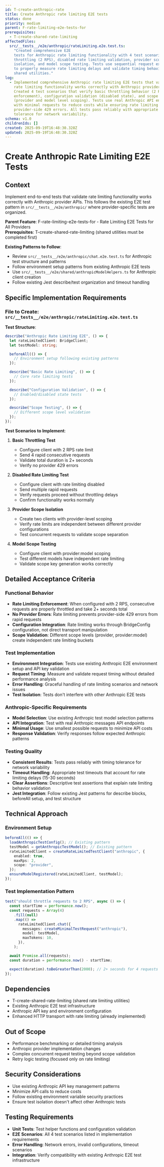 ```yaml
---
id: T-create-anthropic-rate
title: Create Anthropic rate limiting E2E tests
status: done
priority: medium
parent: F-rate-limiting-e2e-tests-for
prerequisites:
  - T-create-shared-rate-limiting
affectedFiles:
  src/__tests__/e2e/anthropic/rateLimiting.e2e.test.ts:
    "Created comprehensive E2E
    tests for Anthropic rate limiting functionality with 4 test scenarios: basic
    throttling (2 RPS), disabled rate limiting validation, provider scope
    isolation, and model scope testing. Tests use sequential request execution
    to properly measure rate limiting delays and validate timing behavior using
    shared utilities."
log:
  - Implemented comprehensive Anthropic rate limiting E2E tests that validate
    rate limiting functionality works correctly with Anthropic provider APIs.
    Created 4 test scenarios that verify basic throttling behavior (2 RPS
    enforcement), configuration validation (disabled state), and scope isolation
    (provider and model level scoping). Tests use real Anthropic API endpoints
    with minimal requests to reduce costs while ensuring rate limiting prevents
    provider-side 429 errors. All tests pass reliably with appropriate timing
    tolerance for network variability.
schema: v1.0
childrenIds: []
created: 2025-09-19T16:48:30.328Z
updated: 2025-09-19T16:48:30.328Z
---
```


# Create Anthropic Rate Limiting E2E Tests

## Context

Implement end-to-end tests that validate rate limiting functionality works correctly with Anthropic provider APIs. This follows the existing E2E test pattern in `src/__tests__/e2e/anthropic/` where provider-specific tests are organized.

**Parent Feature**: F-rate-limiting-e2e-tests-for - Rate Limiting E2E Tests for All Providers  
**Prerequisites**: T-create-shared-rate-limiting (shared utilities must be completed first)

**Existing Patterns to Follow**:

- Review `src/__tests__/e2e/anthropic/chat.e2e.test.ts` for Anthropic test structure and patterns
- Follow environment setup patterns from existing Anthropic E2E tests
- Use `src/__tests__/e2e/shared/anthropicModelHelpers.ts` for Anthropic client creation
- Follow existing Jest describe/test organization and timeout handling

## Specific Implementation Requirements

### File to Create: `src/__tests__/e2e/anthropic/rateLimiting.e2e.test.ts`

**Test Structure**:

```typescript
describe("Anthropic Rate Limiting E2E", () => {
  let rateLimitedClient: BridgeClient;
  let testModel: string;

  beforeAll(() => {
    // Environment setup following existing patterns
  });

  describe("Basic Rate Limiting", () => {
    // Core rate limiting tests
  });

  describe("Configuration Validation", () => {
    // Enabled/disabled state tests
  });

  describe("Scope Testing", () => {
    // Different scope level validation
  });
});
```

**Test Scenarios to Implement**:

1. **Basic Throttling Test**
   - Configure client with 2 RPS rate limit
   - Send 4 rapid consecutive requests
   - Validate total duration is 2+ seconds
   - Verify no provider 429 errors

2. **Disabled Rate Limiting Test**
   - Configure client with rate limiting disabled
   - Send multiple rapid requests
   - Verify requests proceed without throttling delays
   - Confirm functionality works normally

3. **Provider Scope Isolation**
   - Create two clients with provider-level scoping
   - Verify rate limits are independent between different provider configurations
   - Test concurrent requests to validate scope separation

4. **Model Scope Testing**
   - Configure client with provider:model scoping
   - Test different models have independent rate limiting
   - Validate scope key generation works correctly

## Detailed Acceptance Criteria

### Functional Behavior

- **Rate Limiting Enforcement**: When configured with 2 RPS, consecutive requests are properly throttled and take 2+ seconds total
- **No Provider Errors**: Rate limiting prevents provider-side 429 errors from rapid requests
- **Configuration Integration**: Rate limiting works through BridgeConfig configuration, not direct transport manipulation
- **Scope Validation**: Different scope levels (provider, provider:model) create independent rate limiting buckets

### Test Implementation

- **Environment Integration**: Tests use existing Anthropic E2E environment setup and API key validation
- **Request Timing**: Measure and validate request timing without detailed performance analysis
- **Error Handling**: Graceful handling of rate limiting scenarios and network issues
- **Test Isolation**: Tests don't interfere with other Anthropic E2E tests

### Anthropic-Specific Requirements

- **Model Selection**: Use existing Anthropic test model selection patterns
- **API Integration**: Test with real Anthropic messages API endpoints
- **Minimal Usage**: Use smallest possible requests to minimize API costs
- **Response Validation**: Verify responses follow expected Anthropic patterns

### Testing Quality

- **Consistent Results**: Tests pass reliably with timing tolerance for network variability
- **Timeout Handling**: Appropriate test timeouts that account for rate limiting delays (15-30 seconds)
- **Clear Assertions**: Descriptive test assertions that explain rate limiting behavior validation
- **Jest Integration**: Follow existing Jest patterns for describe blocks, beforeAll setup, and test structure

## Technical Approach

### Environment Setup

```typescript
beforeAll(() => {
  loadAnthropicTestConfig(); // Existing pattern
  testModel = getAnthropicTestModel(); // Existing pattern
  rateLimitedClient = createRateLimitedTestClient("anthropic", {
    enabled: true,
    maxRps: 2,
    scope: "provider",
  });
  ensureModelRegistered(rateLimitedClient, testModel);
});
```

### Test Implementation Pattern

```typescript
test("should throttle requests to 2 RPS", async () => {
  const startTime = performance.now();
  const requests = Array(4)
    .fill(null)
    .map(() =>
      rateLimitedClient.chat({
        messages: createMinimalTestRequest("anthropic"),
        model: testModel,
        maxTokens: 10,
      }),
    );

  await Promise.all(requests);
  const duration = performance.now() - startTime;

  expect(duration).toBeGreaterThan(2000); // 2+ seconds for 4 requests at 2 RPS
});
```

## Dependencies

- T-create-shared-rate-limiting (shared rate limiting utilities)
- Existing Anthropic E2E test infrastructure
- Anthropic API key and environment configuration
- Enhanced HTTP transport with rate limiting (already implemented)

## Out of Scope

- Performance benchmarking or detailed timing analysis
- Anthropic provider implementation changes
- Complex concurrent request testing beyond scope validation
- Retry logic testing (focused only on rate limiting)

## Security Considerations

- Use existing Anthropic API key management patterns
- Minimize API calls to reduce costs
- Follow existing environment variable security practices
- Ensure test isolation doesn't affect other Anthropic tests

## Testing Requirements

- **Unit Tests**: Test helper functions and configuration validation
- **E2E Scenarios**: All 4 test scenarios listed in implementation requirements
- **Error Handling**: Network errors, invalid configurations, timeout scenarios
- **Integration**: Verify compatibility with existing Anthropic E2E test infrastructure
